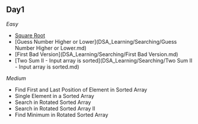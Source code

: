 ## Day1

*Easy*
- [Square Root](DSA_Learning/Searching/Square.md)
- [Guess Number Higher or Lower](DSA_Learning/Searching/Guess Number Higher or Lower.md)
- [First Bad Version](DSA_Learning/Searching/First Bad Version.md)
- [Two Sum II - Input array is sorted](DSA_Learning/Searching/Two Sum II - Input array is sorted.md)

*Medium*
- Find First and Last Position of Element in Sorted Array
- Single Element in a Sorted Array
- Search in Rotated Sorted Array
- Search in Rotated Sorted Array II
- Find Minimum in Rotated Sorted Array
